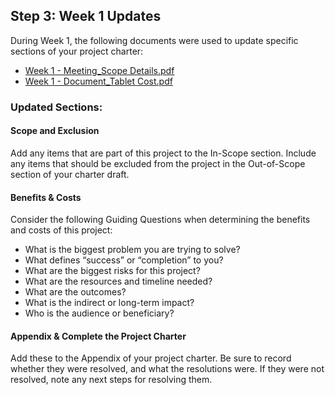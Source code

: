 ## Step 3: Week 1 Updates

During Week 1, the following documents were used to update specific sections of your project charter:

- [Week 1 - Meeting_Scope Details.pdf](link-to-scope-pdf)
- [Week 1 - Document_Tablet Cost.pdf](link-to-cost-pdf)

### Updated Sections:

#### Scope and Exclusion

Add any items that are part of this project to the In-Scope section. Include any items that should be excluded from the project in the Out-of-Scope section of your charter draft.

#### Benefits & Costs

Consider the following Guiding Questions when determining the benefits and costs of this project:

- What is the biggest problem you are trying to solve?
- What defines “success” or “completion” to you?
- What are the biggest risks for this project?
- What are the resources and timeline needed?
- What are the outcomes?
- What is the indirect or long-term impact?
- Who is the audience or beneficiary?

#### Appendix & Complete the Project Charter

Add these to the Appendix of your project charter. Be sure to record whether they were resolved, and what the resolutions were. If they were not resolved, note any next steps for resolving them.